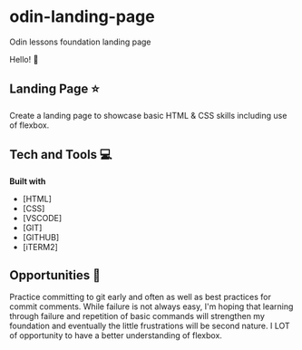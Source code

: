# odin-landing-page
Odin lessons foundation landing page

Hello! 👋

## Landing Page ⭐️
Create a landing page to showcase basic HTML & CSS skills including use of flexbox. 


## Tech and Tools 💻
<b>Built with</b>
- [HTML]
- [CSS]
- [VSCODE]
- [GIT]
- [GITHUB]
- [iTERM2]

## Opportunities 🚧
Practice committing to git early and often as well as best practices for commit comments. While failure is not always easy, I'm hoping that learning through failure and repetition of basic commands will strengthen my foundation and eventually the little frustrations will be second nature. I LOT of opportunity to have a better understanding of flexbox.
